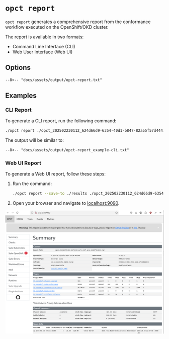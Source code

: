 # `opct report`

`opct report` generates a comprehensive report from the conformance workflow executed on the OpenShift/OKD cluster.

The report is available in two formats:

- Command Line Interface (CLI)
- Web User Interface (Web UI)

## Options

```txt
--8<-- "docs/assets/output/opct-report.txt"
```

## Examples

### CLI Report

To generate a CLI report, run the following command:

```sh
./opct report ./opct_202502230112_624d66d9-6354-40d1-b847-82a55f57d444.tar
```

The output will be similar to:

```txt
--8<-- "docs/assets/output/opct-report_example-cli.txt"
```

### Web UI Report

To generate a Web UI report, follow these steps:

1. Run the command:

    ```sh
    ./opct report --save-to ./results ./opct_202502230112_624d66d9-6354-40d1-b847-82a55f57d444.tar
    ```

2. Open your browser and navigate to [localhost:9090](http://localhost:9000).

![opct report](../assets/output/opct-report_example-webui.jpg)
